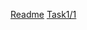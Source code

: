 
[Readme](https://github.com/AdukarIT/FedotovaAS/blob/master/README.md)
[Task1/1](https://github.com/AdukarIT/FedotovaAS/tree/master/Task1/1)
